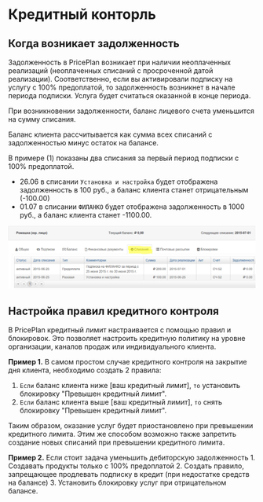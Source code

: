 # Кредитный конторль

## Когда возникает задолженность

Задолженность в PricePlan возникает при наличии неоплаченных реализаций \(неоплаченных списаний с просроченной датой реализации\). Соответственно, если вы активировали подписку на услугу с 100% предоплатой, то задолженность возникнет в начале периода подписки. Услуга будет считаться оказанной в конце периода.

При возникновении задолженности, баланс лицевого счета уменьшится на сумму списания.

Баланс клиента рассчитывается как сумма всех списаний с задолженностью минус остаток на балансе.

В примере \(1\) показаны два списания за первый период подписки с 100% предоплатой.

* 26.06 в списании `Установка и настройка` будет отображена задолженность в 100 руб., а баланс клиента станет отрицательным \(-100.00\)
* 01.07 в списании  `ФИЛАНКО` будет отображена задолженность в 1000 руб., а баланс клиента станет -1100.00.

![](assets/charges.png)

## Настройка правил кредитного контроля

В PricePlan кредитный лимит настраивается с помощью правил и блокировок. Это позволяет настроить кредитную политику на уровне организации, каналов продаж или индивидуального клиента.

**Пример 1.** В самом простом случае кредитного контроля на закрытие дня клиента, необходимо создать 2 правила:

1. `Если` баланс клиента ниже \[ваш кредитный лимит\], `то` установить блокировку "Превышен кредитный лимит".
2. `Если` баланс клиента выше \[ваш кредитный лимит\], `то` снять блокировку "Превышен кредитный лимит".

Таким образом, оказание услуг будет приостановлено при превышении кредитного лимита. Этим же способом возможно также запретить создание новых списаний при превышении кредитного лимита.

**Пример 2.** Если стоит задача уменьшить дебиторскую задолженность 1. Создавать продукты только с 100% предоплатой 2. Создать правило, запрещающее продлевать подписку в кредит \(при недостатке средств на балансе\) 3. Установить блокировку услуг при отрицательном балансе.


